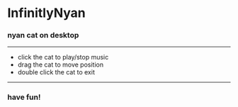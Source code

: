 # InfinitlyNyan
### nyan cat on desktop
---

- click the cat to play/stop music
- drag the cat to move position
- double click the cat to exit

---
### have fun!
